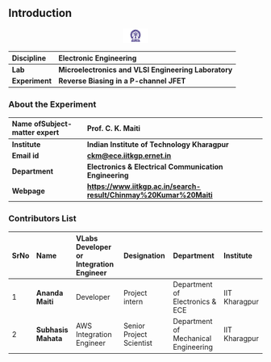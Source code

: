 ## Introduction

<div align="center">
<img src="experiment/images/iitkgp.png" width="10%">
</div>

<b>Discipline | <b> Electronic Engineering 
:--|:--|
<b> Lab | <b> **Microelectronics and VLSI Engineering Laboratory**
<b> Experiment|     <b> **Reverse Biasing in a P-channel JFET**


### About the Experiment 

<!--Fill a brief description of this experiment here-->

<b>Name ofSubject-matter expert | <b> **Prof. C. K. Maiti**
:--|:--|
<b> Institute | <b>  **Indian Institute of Technology Kharagpur**
<b> Email id|     <b>  **ckm@ece.iitkgp.ernet.in**
<b> Department |  **Electronics & Electrical Communication Engineering**
<b>Webpage| <b> https://www.iitkgp.ac.in/search-result/Chinmay%20Kumar%20Maiti



### Contributors List

SrNo | Name | VLabs Developer or Integration Engineer | Designation | Department| Institute
:--|:--|:--|:--|:--|:--|
1 | **Ananda Maiti** |Developer | Project intern | Department of Electronics & ECE | IIT Kharagpur |
2 | **Subhasis Mahata** |AWS Integration Engineer | Senior Project Scientist | Department of Mechanical Engineering | IIT Kharagpur | 
